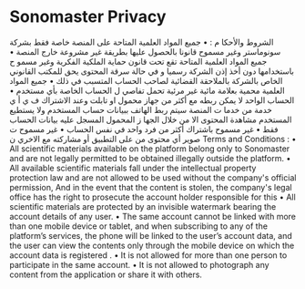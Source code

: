 # Sonomaster Privacy

الشروط والأحكا م :
• جميع المواد العلمية المتاحة على المنصة خاصة فقط بشركة سونوماستر وغير مسموح قانونا بالحصول عليها
بطريقة غير مشروعة خارج المنصة
• جميع المواد العلمية المتاحة تقع تحت قانون حماية الملكية الفكرية وغير مسمو ح باستخدامها دون أخذ إذن الشركة
رسميا و في حالة سرقة المحتوى يحق للمكتب القانوني الخاص بالشركة بالملاحقة القضائية لصاحب الحساب
المتسبب في ذلك
• جميع المواد العلمية محمية بعلامة مائية غير مرئية تحمل تفاصي ل الحساب الخاصة بأي مستخدم
• الحساب الواحد لا يمكن ربطه مع أكثر من جهاز محمول او تابلت وعند الاشتراك ف ي أ ي خدمة من خدما ت
المنصة سيتم ربط الهاتف ببيانات حساب المستخدم ولا يستطيع المستخدم مشاهدة المحتوى الا من خلال الجها ز
المحمول المسجل عليه بيانات الحساب فقط
• غير مسموح باشتراك أكثر من فرد واحد في نفس الحساب
• غير مسموح ت صوير أي محتوى من على التطبيق أو مشاركته مع الاخري ن
Terms and Conditions :
• All scientific materials available on the platform belong only to Sonomaster and are not legally permitted to be obtained illegally outside the platform.
• All available scientific materials fall under the intellectual property protection law and are not allowed to be used without the company's official permission, And in the event that the content is stolen, the company's legal office has the right to prosecute the account holder responsible for this
• All scientific materials are protected by an invisible watermark bearing the account details of any user.
• The same account cannot be linked with more than one mobile device or tablet, and when subscribing to any of the platform’s services, the phone will be linked to the user’s account data, and the user can view the contents only through the mobile device on which the account data is registered .
• It is not allowed for more than one person to participate in the same account.
• It is not allowed to photograph any content from the application or share it with others.
